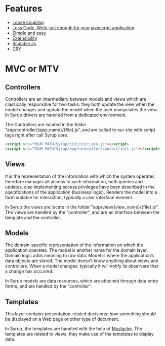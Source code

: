 Features
========

* [Loose coupling](https://en.wikipedia.org/wiki/Loose_coupling)
* [Less Code. Write just enough for your javascript application](https://github.com/geolffreym/Syrup/blob/master/readme/CORE.md)
* [Simple and easy](https://github.com/geolffreym/Syrup/tree/master/example)
* [Extensibility](https://en.wikipedia.org/wiki/Extensibility)
* [Scalable Js](http://addyosmani.com/largescalejavascript/)
* [DRY](http://c2.com/cgi/wiki?DontRepeatYourself)


MVC or MTV
==========

Controllers
-----------

Controllers are an intermediary between models and views which are classically responsible for two tasks: 
they both update the view when the model changes and update the model when the user manipulates the view. 
In Syrup drivers are handled from a dedicated environment.

The Controllers are located in the folder "app/controller/{app_name}/{file}.js", and are called to our site with script tags right after call Syrup core.

```html
<script src="YOUR PATH/Syrup/dist/init.min.js"></script>
<script src="YOUR PATH/Syrup/app/controller/contact/init.js"></script>
```

Views
-----

It is the representation of the information with which the system operates, therefore manages all access to 
such information, both queries and updates, also implementing access privileges have been described in the specifications of the application (business logic). 
Renders the model into a form suitable for interaction, typically a user interface element. 

In Syrup the views are locate in the folder "app/view/{view_name}/{file}.js".
The views are handled by the "controller", and are an interface between the template and the controller. 

Models
------

The domain-specific representation of the information on which the application operates. The model is another name for the domain layer. Domain logic adds meaning to raw data.
Model is where the application’s data objects are stored. The model doesn’t know anything about views and controllers. When a model changes, typically it will notify its observers that a change has occurred.

In Syrup models are data resources, which are obtained through data entry forms, and are handled by the "controller".


Templates
---------

This layer contains presentation-related decisions: how something should be displayed on a Web page or other type of document.

In Syrup, the templates are handled with the help of [Mustache](https://mustache.github.io/). 
The templates are related to views, they make use of the templates to display data.




